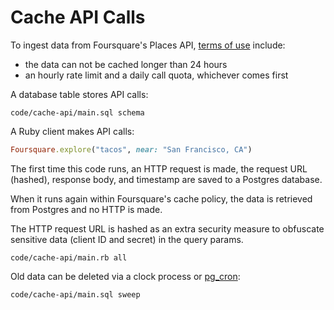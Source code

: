 # Cache API Calls

To ingest data from Foursquare's Places API,
[terms of use](https://developer.foursquare.com/docs/usage-guidelines/) include:

* the data can not be cached longer than 24 hours
* an hourly rate limit and a daily call quota, whichever comes first

A database table stores API calls:

```embed
code/cache-api/main.sql schema
```

A Ruby client makes API calls:

```ruby
Foursquare.explore("tacos", near: "San Francisco, CA")
```

The first time this code runs, an HTTP request is made,
the request URL (hashed), response body, and timestamp
are saved to a Postgres database.

When it runs again within Foursquare's cache policy,
the data is retrieved from Postgres and no HTTP is made.

The HTTP request URL is hashed as an extra security measure to obfuscate
sensitive data (client ID and secret) in the query params.

```embed
code/cache-api/main.rb all
```

Old data can be deleted via a clock process or
[pg_cron](https://github.com/citusdata/pg_cron):

```embed
code/cache-api/main.sql sweep
```
